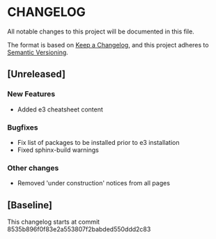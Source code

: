 # CHANGELOG

All notable changes to this project will be documented in this file.

The format is based on [Keep a Changelog](https://keepachangelog.com/en/1.0.0/),
and this project adheres to [Semantic
Versioning](https://semver.org/spec/v2.0.0.html).

## [Unreleased]

### New Features

* Added e3 cheatsheet content

### Bugfixes

* Fix list of packages to be installed prior to e3 installation
* Fixed sphinx-build warnings

### Other changes

* Removed 'under construction' notices from all pages

## [Baseline]

This changelog starts at commit 8535b896f0f83e2a553807f2babded550ddd2c83

